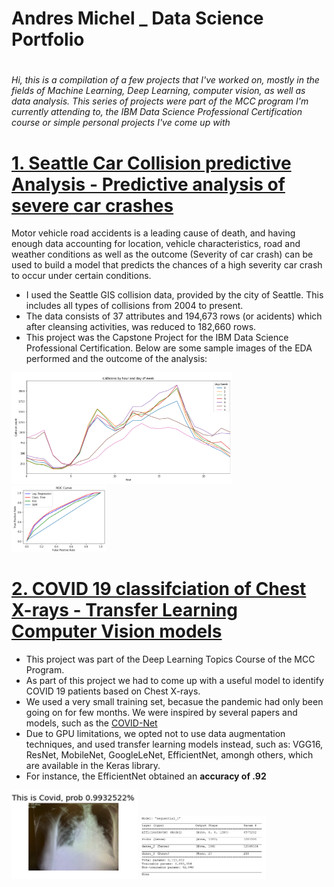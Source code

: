 <h1> Andres Michel  _   Data Science Portfolio <h1>
<h6> Hi, this is a compilation of a few projects that I've worked on, mostly in the fields of Machine Learning, Deep Learning, computer vision, as well as data analysis. This series of projects were part of the MCC program I'm currently attending to, the IBM Data Science Professional Certification course or simple personal projects I've come up with</h6>

 
# [1. Seattle Car Collision predictive Analysis - Predictive analysis of severe car crashes](https://github.com/andresmichel92/Coursera_Capstone)
Motor vehicle road accidents is a leading cause of death, and having enough data accounting for location, vehicle characteristics, road and weather conditions as well as the outcome (Severity of car crash) can be used to build a model that predicts the chances of a high severity car crash to occur under certain conditions.
  * I used the Seattle GIS collision data, provided by the city of Seattle. This includes all types of collisions from 2004 to present. 
  * The data consists of 37 attributes and 194,673 rows (or acidents) which after cleansing activities, was reduced to 182,660 rows.
  * This project was the Capstone Project for the IBM Data Science Professional Certification.
Below are some sample images of the EDA performed and the outcome of the analysis:
<img src="https://github.com/andresmichel92/DS_Portfolio/blob/main/images/Collisions_by_hour_day.PNG" width="70%">
<img src="https://github.com/andresmichel92/DS_Portfolio/blob/main/images/Collisions_ROC.PNG" width="30%">


# [2. COVID 19 classifciation of Chest X-rays  - Transfer Learning Computer Vision models](https://colab.research.google.com/drive/1c44W0fMiaeEkBQt8RXbMFAD5BDwTeQi4?usp=sharing)
   * This project was part of the Deep Learning Topics Course of the MCC Program.
   * As part of this project we had to come up with a useful model to identify COVID 19 patients based on Chest X-rays.
   * We used a very small training set, becasue the pandemic had only been going on for few months. We were inspired by several papers and models, such as the [COVID-Net](https://www.technologyreview.es/s/12049/una-nueva-ia-podriadetectar-el-covid-19-en-una-radiografia-de-torax)
   * Due to GPU limitations, we opted not to use data augmentation techniques, and used transfer learning models instead, such as: VGG16, ResNet, MobileNet, GoogleLeNet, EfficientNet, amongh others, which are available in the Keras library.
   * For instance, the EfficientNet obtained an **accuracy of .92** 
<img src="https://github.com/andresmichel92/DS_Portfolio/blob/main/images/covid_test.PNG" width="40%">
<img src="https://github.com/andresmichel92/DS_Portfolio/blob/main/images/model.PNG" width="40%">

